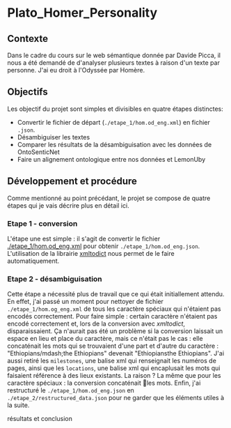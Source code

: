 # Plato_Homer_Personality

## Contexte

Dans le cadre du cours sur le web sémantique donnée par Davide Picca, il nous a été demandé de d'analyser plusieurs textes à raison d'un texte par personne. J'ai eu droit à l'Odyssée par Homère.

## Objectifs

Les objectif du projet sont simples et divisibles en quatre étapes distinctes:

- Convertir le fichier de départ (`./etape_1/hom.od_eng.xml`) en fichier `.json`.
- Désambiguiser les textes
- Comparer les résultats de la désambiguisation avec les données de OntoSenticNet
- Faire un alignement ontologique entre nos données et LemonUby

## Développement et procédure

Comme mentionné au point précédant, le projet se compose de quatre étapes qui je vais décrire plus en détail ici.

### Etape 1 - conversion

L'étape une est simple : il s'agit de convertir le fichier [./etape_1/hom.od_eng.xml](https://gitlab.com/ish_unil/students_sw/plato_homer_personality/-/blob/Loris_Rimaz/etape_1/hom.od_eng.xml) pour obtenir `./etape_1/hom.od_eng.json`. L'utilisation de la librairie [xmltodict](pypi.org/project/xmltodict) nous permet de le faire automatiquement.

### Etape 2 - désambiguisation

Cette étape a nécessité plus de travail que ce qui était initiallement attendu. En effet, j'ai passé un moment pour nettoyer de fichier `./etape_1/hom.og_eng.xml` de tous les caractère spéciaux qui n'étaient pas encodés correctement. Pour faire simple : certain caractère n'étaient pas encodé correctement et, lors de la conversion avec _xmltodict_, disparaissaient. Ça n'aurait pas été un problème si la conversion laissait un espace en lieu et place du caractère, mais ce n'était pas le cas : elle concaténait les mots qui se trouvaient d'une part et d'autre du caractère : "Ethiopians/mdash;the Ethiopians" devenait "Ethiopiansthe Ethiopians".
J'ai aussi retiré les `milestones`, une balise xml qui renseignait les numéros de pages, ainsi que les `locations`, une balise xml qui encaplusait les mots qui faisaient référence à des lieux existants. La raison ? La même que pour les caractère spéciaux : la conversion concaténait les mots.
Enfin, j'ai restructuré le `./etape_1/hom.od_eng.json` en `./etape_2/restructured_data.json` pour ne garder que les éléments utiles à la suite.

résultats et conclusion
